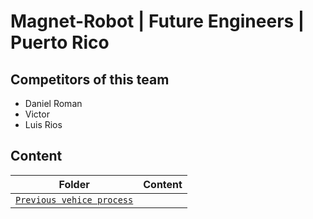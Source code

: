# Magnet-Robot | Future Engineers | Puerto Rico

## Competitors of this team
- Daniel Roman
- Victor 
- Luis Rios

## Content
 
| Folder  | Content| 
| -- | -- |
| [`Previous vehice process`](https://github.com/WROMagnet/Magnet-Robots/tree/main/Previous%20vehice%20process)
